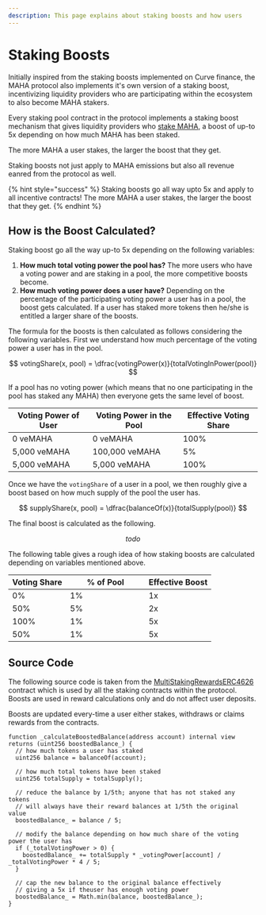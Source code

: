 ```yaml
---
description: This page explains about staking boosts and how users
---
```


# Staking Boosts

Initially inspired from the staking boosts implemented on Curve finance, the MAHA protocol also implements it's own version of a staking boost, incentivizing liquidity providers who are participating within the ecosystem to also become MAHA stakers.

Every staking pool contract in the protocol implements a staking boost mechanism that gives liquidity providers who [stake MAHA](staking.md), a boost of up-to 5x depending on how much MAHA has been staked.

The more MAHA a user stakes, the larger the boost that they get.

Staking boosts not just apply to MAHA emissions but also all revenue eanred from the protocol as well.

{% hint style="success" %}
Staking boosts go all way upto 5x and apply to all incentive contracts! The more MAHA a user stakes, the larger the boost that they get.
{% endhint %}

## How is the Boost Calculated?

Staking boost go all the way up-to 5x depending on the following variables:

1. **How much total voting power the pool has?** The more users who have a voting power and are staking in a pool, the more competitive boosts become.&#x20;
2. **How much voting power does a user have?** Depending on the percentage of the participating voting power a user has in a pool, the boost gets calculated. If a user has staked more tokens then he/she is entitled a larger share of the boosts.

The formula for the boosts is then calculated as follows considering the following variables. First we understand how much percentage of the voting power a user has in the pool.

$$
votingShare(x, pool) = \dfrac{votingPower(x)}{totalVotingInPower(pool)}
$$

If a pool has no voting power (which means that no one participating in the pool has staked any MAHA) then everyone gets the same level of boost.&#x20;

<table><thead><tr><th>Voting Power of User</th><th>Voting Power in the Pool</th><th width="143">Effective Voting Share</th></tr></thead><tbody><tr><td>0 veMAHA</td><td>0 veMAHA</td><td>100%</td></tr><tr><td>5,000 veMAHA</td><td>100,000 veMAHA</td><td>5%</td></tr><tr><td>5,000 veMAHA</td><td>5,000 veMAHA</td><td>100%</td></tr></tbody></table>

Once we have the `votingShare` of a user in a pool, we then roughly give a boost based on how much supply of the pool the user has.

$$
supplyShare(x, pool) = \dfrac{balanceOf(x)}{totalSupply(pool)}
$$

The final boost is calculated as the following.

$$
todo
$$

The following table gives a rough idea of how staking boosts are calculated depending on variables mentioned above.

<table><thead><tr><th>Voting Share</th><th width="143">% of Pool </th><th>Effective Boost</th></tr></thead><tbody><tr><td>0%</td><td>1%</td><td>1x</td></tr><tr><td>50%</td><td>5%</td><td>2x</td></tr><tr><td>100%</td><td>1%</td><td>5x</td></tr><tr><td>50%</td><td>1%</td><td>5x</td></tr></tbody></table>

## Source Code

The following source code is taken from the [MultiStakingRewardsERC4626](https://github.com/mahaxyz/contracts/blob/master/contracts/core/utils/MultiStakingRewardsERC4626.sol#L322-L342) contract which is used by all the staking contracts within the protocol. Boosts are used in reward calculations only and do not affect user deposits.

Boosts are updated every-time a user either stakes, withdraws or claims rewards from the contracts.

```solidity
function _calculateBoostedBalance(address account) internal view returns (uint256 boostedBalance_) {
  // how much tokens a user has staked
  uint256 balance = balanceOf(account);
  
  // how much total tokens have been staked
  uint256 totalSupply = totalSupply();

  // reduce the balance by 1/5th; anyone that has not staked any tokens
  // will always have their reward balances at 1/5th the original value
  boostedBalance_ = balance / 5;
  
  // modify the balance depending on how much share of the voting power the user has
  if (_totalVotingPower > 0) {
    boostedBalance_ += totalSupply * _votingPower[account] / _totalVotingPower * 4 / 5;
  }

  // cap the new balance to the original balance effectively 
  // giving a 5x if theuser has enough voting power
  boostedBalance_ = Math.min(balance, boostedBalance_);
}
```

